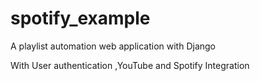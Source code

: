 # spotify_example
A playlist automation web application with Django

With User authentication ,YouTube and Spotify Integration
